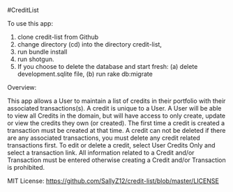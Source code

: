 #CreditList

To use this app:

1. clone credit-list from Github
2. change directory (cd) into the directory credit-list,
3. run bundle install
4. run shotgun.
5. If you choose to delete the database and start fresh: (a) delete development.sqlite file, (b) run rake db:migrate

Overview:

This app allows a User to maintain a list of credits in their portfolio with their associated transactions(s).
A credit is unique to a User.  A User will be able to view all Credits in the domain, but will have access to only create, update or view
the credits they own (or created).
The first time a credit is created a transaction must be created at that time.
A credit can not be deleted if there are any associated transactions, you must delete any credit related transactions first.
To edit or delete a credit, select User Credits Only and select a transaction link.
All information related to a Credit and/or Transaction must be entered otherwise creating a Credit and/or Transaction is prohibited.



MIT License: https://github.com/SallyZ12/credit-list/blob/master/LICENSE
